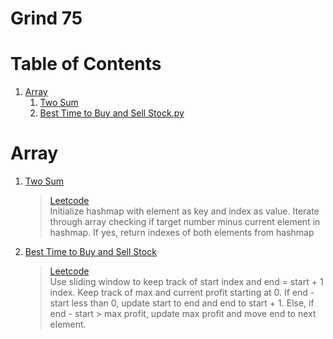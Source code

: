 # Grind 75  

# Table of Contents

1. [Array](#array)
   1. [Two Sum](#two-sum)
   2. [Best Time to Buy and Sell Stock.py](#buy-sell-stock)

# Array <a name="array"></a>
1. [Two Sum](https://github.com/Oluwxtope/Grind-75/blob/main/Arrays/1%20Two%20Sum.py) <a name="two-sum"></a>  
    > [Leetcode](https://leetcode.com/problems/two-sum/)  
    Initialize hashmap with element as key and index as value. Iterate through array checking if target number minus current element in hashmap. If yes, return indexes of both elements from hashmap
2. [Best Time to Buy and Sell Stock](https://github.com/Oluwxtope/Grind-75/blob/main/Arrays/2%20Best%20Time%20to%20Buy%20and%20Sell%20Stock.py) <a name="buy-sell-stock"></a>  
    > [Leetcode](https://leetcode.com/problems/best-time-to-buy-and-sell-stock/)  
    Use sliding window to keep track of start index and end = start + 1 index. Keep track of max and current profit starting at 0. If end - start less than 0, update start to end and end to start + 1. Else, if end - start > max profit, update max profit and move end to next element.